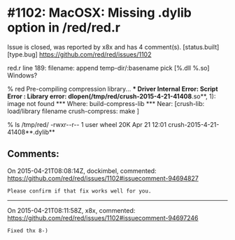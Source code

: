 
#1102: MacOSX: Missing .dylib option in /red/red.r
================================================================================
Issue is closed, was reported by x8x and has 4 comment(s).
[status.built] [type.bug]
<https://github.com/red/red/issues/1102>

red.r line 189:
filename: append temp-dir/:basename pick [%.dll %.so] Windows?

% red
Pre-compiling compression library...
**\* Driver Internal Error: Script Error : Library error: dlopen(/tmp/red/crush-2015-4-21-41408**.so**, 1): image not found 
**\* Where: build-compress-lib 
**\* Near:  [crush-lib: load/library filename 
crush-compress: make
]

  % ls /tmp/red/
-rwxr--r--   1 user  wheel    20K Apr 21 12:01 crush-2015-4-21-41408**.dylib**



Comments:
--------------------------------------------------------------------------------

On 2015-04-21T08:08:14Z, dockimbel, commented:
<https://github.com/red/red/issues/1102#issuecomment-94694827>

    Please confirm if that fix works well for you.

--------------------------------------------------------------------------------

On 2015-04-21T08:11:58Z, x8x, commented:
<https://github.com/red/red/issues/1102#issuecomment-94697246>

    Fixed thx 8-)


